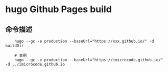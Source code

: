 # hugo Github Pages build

## 命令描述
```shell
    hugo --gc -e production --baseUrl="https://xxx.github.io/" -d buildDir

    # 事例
    hugo --gc -e production --baseUrl="https://imicrocode.github.io/" -d ../imicrocode.github.io
```